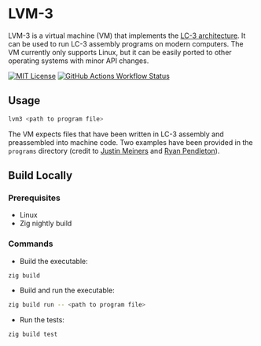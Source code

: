 # LVM-3

LVM-3 is a virtual machine (VM) that implements the [LC-3 architecture](https://www.cs.utexas.edu/~fussell/courses/cs310h/lectures/Lecture_10-310h.pdf). It can be used to run LC-3 assembly programs on modern computers. The VM currently only supports Linux, but it can be easily ported to other operating systems with minor API changes.

[![MIT License](https://img.shields.io/badge/License-MIT-green.svg)](https://github.com/smercer10/lvm3/blob/main/LICENSE)
[![GitHub Actions Workflow Status](https://img.shields.io/github/actions/workflow/status/smercer10/lvm3/ci.yml?label=CI)](https://github.com/smercer10/lvm3/actions/workflows/ci.yml)

## Usage 

```bash
lvm3 <path to program file>
```

The VM expects files that have been written in LC-3 assembly and preassembled into machine code.
Two examples have been provided in the `programs` directory (credit to [Justin Meiners](https://github.com/justinmeiners) and [Ryan Pendleton](https://github.com/rpendleton)).

## Build Locally

### Prerequisites

* Linux
* Zig nightly build

### Commands

* Build the executable:

```bash
zig build
```

* Build and run the executable:

```bash
zig build run -- <path to program file>
```

* Run the tests:

```bash
zig build test
```
